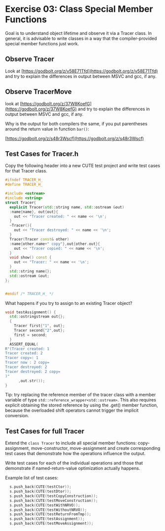 # Exercise 03: Class Special Member Functions

Goal is to understand object lifetime and observe it via a Tracer class. In general, it is advisable to write classes in a way that the compiler-provided special member functions just work.

## Observe Tracer

Look at [https://godbolt.org/z/v58E71Tfd](https://godbolt.org/z/v58E71Tfd) and try to explain the differences in output between MSVC and gcc, if any.

## Observe TracerMove

look at [https://godbolt.org/z/37W8KoefG](https://godbolt.org/z/37W8KoefG) and try to explain the differences in output between MSVC and gcc, if any.

Why is the output for both compilers the same, if you put parentheses around the return value in function `bar()`:

[https://godbolt.org/z/s48r3Wscf](https://godbolt.org/z/s48r3Wscf)

## Test Cases for Tracer.h

Copy the following header into a new CUTE test project and write test cases for that Tracer class.

```C++
#ifndef TRACER_H_
#define TRACER_H_

#include <ostream>
#include <string>
struct Tracer{
  explicit Tracer(std::string name, std::ostream &out)
  :name{name}, out{out}{
    out << "Tracer created: " << name << '\n';
  }
  ~Tracer(){
    out << "Tracer destroyed: " << name << '\n';
  }
  Tracer(Tracer const& other)
  :name{other.name+" copy"},out{other.out}{
    out << "Tracer copied: " << name << '\n';
  }
  void show() const {
    out << "Tracer: " << name << '\n';
  }
  std::string name{};
  std::ostream &out;
};


#endif /* TRACER_H_ */
```

What happens if you try to assign to an existing Tracer object?

```C++
void testAssignment() {
  std::ostringstream out{};
  {
    Tracer first{"1", out};
    Tracer second{"2",out};
    first = second;
  }
  ASSERT_EQUAL(
R"(Tracer created: 1
Tracer created: 2
Tracer copy=: 1
Tracer now : 2 copy= 
Tracer destroyed: 2
Tracer destroyed: 2 copy= 
)"
      ,out.str());
}
```

Tip: try replacing the reference member of the tracer class with a member variable of type `std::reference_wrapper<std::ostream>`. This also requires explicit obtaining the stored reference by using the .get() member function, because the overloaded shift operators cannot trigger the implicit conversion.


## Test Cases for full Tracer

Extend the `class Tracer` to include all special member functions: copy-assignment, move-constructor, move-assignment and create corresponding test cases that demonstrate how the operations influence the output.

Write test cases for each of the individual operations and those that demonstrate if named-return-value optimization actually happens. 

Example list of test cases:

```C++
  s.push_back(CUTE(testCtor));
  s.push_back(CUTE(testDtor));
  s.push_back(CUTE(testCopyConstruction));
  s.push_back(CUTE(testMoveConstruction));
  s.push_back(CUTE(testWithNRVO));
  s.push_back(CUTE(testWithoutNRVO));
  s.push_back(CUTE(testReturnFromTmp));
  s.push_back(CUTE(testAssignment));
  s.push_back(CUTE(testMoveAssignment));
```